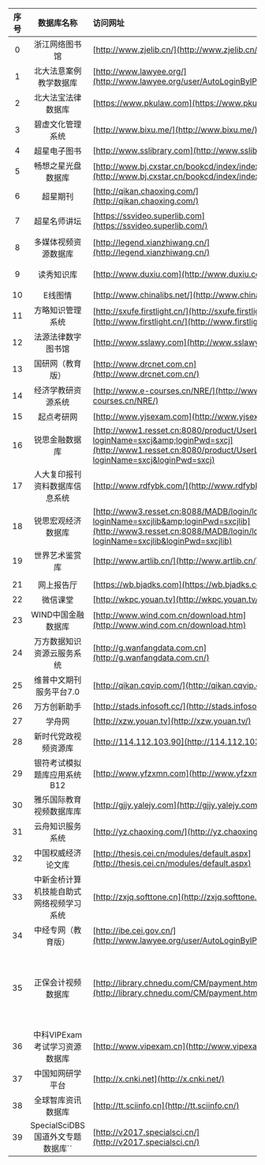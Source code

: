 | 序号 |                数据库名称                | 访问网址                                                                                                                                                                        | 免费访问方式                                                                                                                                                                                                                                                     |
| :--: | :--------------------------------------: | :------------------------------------------------------------------------------------------------------------------------------------------------------------------------------ | :--------------------------------------------------------------------------------------------------------------------------------------------------------------------------------------------------------------------------------------------------------------- |
|  0  |              浙江网络图书馆              | [http://www.zjelib.cn/](http://www.zjelib.cn/)                                                                                                                                     |                                                                                                                                                                                                                                                                  |
|  1  |          北大法意案例教学数据库          | [http://www.lawyee.org/](http://www.lawyee.org/user/AutoLoginByIP.asp)                                                                                                             | 账号密码为：sxcjlaw                                                                                                                                                                                                                                              |
|  2  |            北大法宝法律数据库            | [https://www.pkulaw.com](https://www.pkulaw.com/)                                                                                                                                  | 账号：山西财经大学<br />密码：123456                                                                                                                                                                                                                             |
|  3  |             碧虚文化管理系统             | [http://www.bixu.me/](http://www.bixu.me/)                                                                                                                                         | 账号密码：bixu2020                                                                                                                                                                                                                                               |
|  4  |               超星电子图书               | [http://www.sslibrary.com](http://www.sslibrary.com/)                                                                                                                              | 账号：sxcj  密码：sxcjdx@0318                                                                                                                                                                                                                                    |
|  5  |            畅想之星光盘数据库            | [http://www.bj.cxstar.cn/bookcd/index/index.do](http://www.bj.cxstar.cn/bookcd/index/index.do)                                                                                     | 账号：sxcjdx 密码：111111                                                                                                                                                                                                                                        |
|  6  |                 超星期刊                 | [http://qikan.chaoxing.com/](http://qikan.chaoxing.com/)                                                                                                                           | 无须账密  全库免费开放访问                                                                                                                                                                                                                                       |
|  7  |               超星名师讲坛               | [https://ssvideo.superlib.com](https://ssvideo.superlib.com/)                                                                                                                      | 单位：山西财经大学<br />账号：sxcj 密码：sxcjdx@0318                                                                                                                                                                                                             |
|  8  |           多媒体视频资源数据库           | [http://legend.xianzhiwang.cn/](http://legend.xianzhiwang.cn/)                                                                                                                     | 无须账密  全库免费开放访问                                                                                                                                                                                                                                       |
|  9  |                读秀知识库                | [http://www.duxiu.com](http://www.duxiu.com/)                                                                                                                                      | 账号：sxcj  密码：sxcjdx@0318<br />账号: sxstsg2　密码: sxst#09072@dx                                                                                                                                                                                            |
|  10  |                 E线图情                 | [http://www.chinalibs.net/](http://www.chinalibs.net/)                                                                                                                             | 账号密码：exiantuqing2020                                                                                                                                                                                                                                        |
|  11  |             方略知识管理系统             | [http://sxufe.firstlight.cn/](http://sxufe.firstlight.cn/)或[http://www.firstlight.cn/](http://www.firstlight.cn/)                                                                    | 账号密码：fanglve2020                                                                                                                                                                                                                                            |
|  12  |            法源法律数字图书馆            | [http://www.sslawy.com](http://www.sslawy.com/)                                                                                                                                    | 单位编码：sxcjdx<br />账号：814371@lawy.org 密码：21675605                                                                                                                                                                                                       |
|  13  |             国研网（教育版）             | [http://www.drcnet.com.cn](http://www.drcnet.com.cn/)                                                                                                                              | 全库免费开放访问                                                                                                                                                                                                                                                 |
|  14  |            经济学教研资源系统            | [http://www.e-courses.cn/NRE/](http://www.e-courses.cn/NRE/)                                                                                                                       | 部分开放                                                                                                                                                                                                                                                         |
|  15  |                起点考研网                | [http://www.yjsexam.com](http://www.yjsexam.com/)                                                                                                                                  | 微信关注公众号注册可访问                                                                                                                                                                                                                                         |
|  16  |              锐思金融数据库              | [http://www1.resset.cn:8080/product/UserLogin?loginName=sxcj&amp;loginPwd=sxcj](http://www1.resset.cn:8080/product/UserLogin?loginName=sxcj&loginPwd=sxcj)                         | 无须账密  全库免费开放访问                                                                                                                                                                                                                                       |
|  17  |      人大复印报刊资料数据库信息系统      | [http://www.rdfybk.com/](http://www.rdfybk.com/)                                                                                                                                   | 账号：pingan2020密码：pingan2020                                                                                                                                                                                                                                 |
|  18  |            锐思宏观经济数据库            | [http://www3.resset.cn:8088/MADB/login/login.action?loginName=sxcjlib&amp;loginPwd=sxcjlib](http://www3.resset.cn:8088/MADB/login/login.action?loginName=sxcjlib&loginPwd=sxcjlib) | 无须账密  全库免费开放访问                                                                                                                                                                                                                                       |
|  19  |              世界艺术鉴赏库              | [http://www.artlib.cn/](http://www.artlib.cn/)                                                                                                                                     | 账号we2020  密码we2020                                                                                                                                                                                                                                           |
|     |                                         |                                                                                                                                                                                 |                                                                                                                                                                                                                                                                  |
|  21  |                网上报告厅                | [https://wb.bjadks.com](https://wb.bjadks.com/)                                                                                                                                    | 无须账密  全库免费开放访问                                                                                                                                                                                                                                       |
|  22  |                 微信课堂                 | [http://wkpc.youan.tv](http://wkpc.youan.tv/)                                                                                                                                      | 远程账密开放访问（用户名：sxcd  密码：sxcd）                                                                                                                                                                                                                     |
|  23  |            WIND中国金融数据库            | [http://www.wind.com.cn/download.htm](http://www.wind.com.cn/download.htm)                                                                                                         | 无须账密  全库免费开放访问                                                                                                                                                                                                                                       |
|  24  |        万方数据知识资源云服务系统        | [http://g.wanfangdata.com.cn](http://g.wanfangdata.com.cn/)                                                                                                                        | 账号wfsxcjdx2020密码wfsxcjdx2020                                                                                                                                                                                                                                 |
|  25  |         维普中文期刊服务平台7.0         | [http://qikan.cqvip.com/](http://qikan.cqvip.com/)                                                                                                                                 | 无须账密  全库免费开放访问                                                                                                                                                                                                                                       |
|  26  |               万方创新助手               | [http://stads.infosoft.cc/](http://stads.infosoft.cc/)                                                                                                                             | 无须账密  全库免费开放访问                                                                                                                                                                                                                                       |
|  27  |                  学舟网                  | [http://xzw.youan.tv](http://xzw.youan.tv/)                                                                                                                                        | 无须账密  全库免费开放访问                                                                                                                                                                                                                                       |
|  28  |           新时代党政视频资源库           | [http://114.112.103.90](http://114.112.103.90/)                                                                                                                                    | 全库免费开放访问                                                                                                                                                                                                                                                 |
|  29  |       银符考试模拟题库应用系统B12       | [http://www.yfzxmn.com](http://www.yfzxmn.com/)                                                                                                                                    | wap端用户自行注册即可免费使用                                                                                                                                                                                                                                    |
|  30  |         雅乐国际教育视频数据库库         | [http://gjjy.yalejy.com](http://gjjy.yalejy.com/)                                                                                                                                  | 无须账密  全库免费开放访问                                                                                                                                                                                                                                       |
|  31  |             云舟知识服务系统             | [http://yz.chaoxing.com/](http://yz.chaoxing.com/)                                                                                                                                 | 无须账密  全库免费开放访问                                                                                                                                                                                                                                       |
|  32  |            中国权威经济论文库            | [http://thesis.cei.cn/modules/default.aspx](http://thesis.cei.cn/modules/default.aspx)                                                                                             | 无须账密  全库免费开放访问                                                                                                                                                                                                                                       |
|  33  | 中新金桥计算机技能自助式网络视频学习系统 | [http://zxjq.softtone.cn](http://zxjq.softtone.cn/)                                                                                                                                | VPN登录注册后全网访问                                                                                                                                                                                                                                            |
|  34  |            中经专网（教育版）            | [](http://ibe.cei.gov.cn/)[http://ibe.cei.gov.cn/](http://www.lawyee.org/user/AutoLoginByIP.asp)                                                                                   | 无须账密  全库免费开放访问                                                                                                                                                                                                                                       |
|  35  |            正保会计视频数据库            | [http://library.chnedu.com/CM/payment.html](http://library.chnedu.com/CM/payment.html)                                                                                             | "第一步：登陆：[http://library.chnedu.com/CM/payment.html](http://library.chnedu.com/CM/payment.html)输入：户名：wuhan2020，密码：jiayou2020<br />第二步：登陆成功后，再次访问：[http://library.chnedu.com/CM/payment.html](http://library.chnedu.com/CM/payment.html) |
|  36  |      中科VIPExam考试学习资源数据库      | [http://www.vipexam.cn](http://www.vipexam.cn/)                                                                                                                                    | 无须账密 全库免费开放访问                                                                                                                                                                                                                                        |
|  37  |             中国知网研学平台             | [http://x.cnki.net](http://x.cnki.net/)                                                                                                                                            | 无须账密 全库免费开放访问                                                                                                                                                                                                                                        |
|  38  |            全球智库资讯数据库            | [http://tt.sciinfo.cn](http://tt.sciinfo.cn/)                                                                                                                                      | 无须账密 全库免费开放访问                                                                                                                                                                                                                                        |
|  39  |    SpecialSciDBS国道外文专题数据库``    | [http://v2017.specialsci.cn/](http://v2017.specialsci.cn/)                                                                                                                         | 免费申请VIP帐户，注册后可在一年内免费使用                                                                                                                                                                                                                        |
